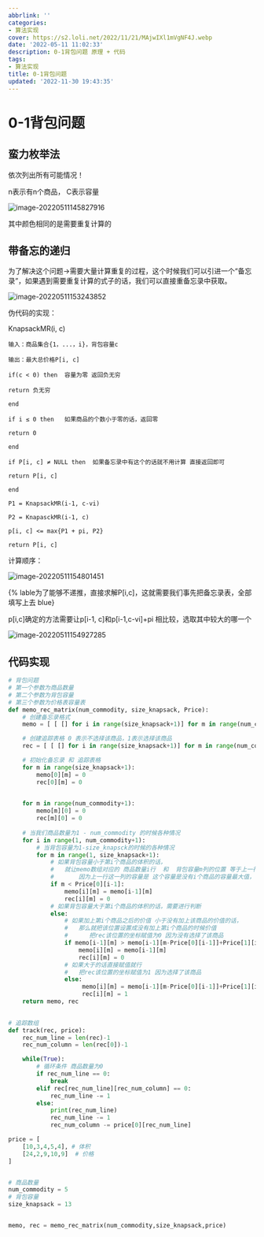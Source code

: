 ```yaml
---
abbrlink: ''
categories:
- 算法实现
cover: https://s2.loli.net/2022/11/21/MAjwIXl1mVgNF4J.webp
date: '2022-05-11 11:02:33'
description: 0-1背包问题 原理 + 代码
tags:
- 算法实现
title: 0-1背包问题
updated: '2022-11-30 19:43:35'
---
```

# 0-1背包问题

## 蛮力枚举法

依次列出所有可能情况！

n表示有n个商品， C表示容量

![image-20220511145827916](https://s2.loli.net/2022/11/04/xbqu6LQaDUH7Kv4.png)

其中颜色相同的是需要重复计算的

## 带备忘的递归

为了解决这个问题->需要大量计算重复的过程，这个时候我们可以引进一个“备忘录”，如果遇到需要重复计算的式子的话，我们可以直接重备忘录中获取。

![image-20220511153243852](https://s2.loli.net/2022/11/04/FxeRmQZjU2iu6fh.png)

伪代码的实现：

KnapsackMR(i, c)

```
输入：商品集合{1，...，i}，背包容量c
```


```
输出：最大总价格P[i, c]
```


```
if(c < 0) then  容量为零 返回负无穷
```


```
return 负无穷
```


```
end
```


```
if i ≤ 0 then	如果商品的个数小于零的话，返回零
```


```
return 0
```


```
end
```


```
if P[i, c] ≠ NULL then  如果备忘录中有这个的话就不用计算 直接返回即可
```


```
return P[i, c]
```


```
end
```


```
P1 = KnapsackMR(i-1, c-vi)
```


```
P2 = KnapasckMR(i-1, c)
```


```
p[i, c] <= max{P1 + pi, P2}
```


```
return P[i, c]
```


计算顺序：

![image-20220511154801451](https://s2.loli.net/2022/11/04/sywelXV3nNDCK2g.png)

{% lable为了能够不递推，直接求解P[i,c]，这就需要我们事先把备忘录表，全部填写上去 blue}

p[i,c]确定的方法需要让p[i-1, c]和p[i-1,c-vi]+pi 相比较，选取其中较大的哪一个

![image-20220511154927285](https://s2.loli.net/2022/11/04/F1IrLjp7AdKQMYG.png)

## 代码实现

```python
# 背包问题
# 第一个参数为商品数量
# 第二个参数为背包容量
# 第三个参数为价格表容量表
def memo_rec_matrix(num_commodity, size_knapsack, Price):
    # 创建备忘录格式
    memo = [ [ [] for i in range(size_knapsack+1)] for m in range(num_commodity+1)]

    # 创建追踪表格 0 表示不选择该商品，1表示选择该商品
    rec = [ [ [] for i in range(size_knapsack+1)] for m in range(num_commodity+1)]

    # 初始化备忘录 和 追踪表格
    for m in range(size_knapsack+1):
        memo[0][m] = 0
        rec[0][m] = 0
  

    for m in range(num_commodity+1):
        memo[m][0] = 0
        rec[m][0] = 0
  
    # 当我们商品数量为1 - num_commodity 的时候各种情况
    for i in range(1, num_commodity+1):
        # 当背包容量为1-size_knapsck的时候的各种情况
        for m in range(1, size_knapsack+1):
            # 如果背包容量小于第i个商品的体积的话，
            #   就让memo数组对应的 商品数量i行  和  背包容量m列的位置 等于上一行的这一列的容量，
            #       因为上一行这一列的容量是 这个容量是没有i个商品的容量最大值， 并且设置rec[i][m]这个位置为零
            if m < Price[0][i-1]:
                memo[i][m] = memo[i-1][m]
                rec[i][m] = 0
            # 如果背包容量大于第i个商品的体积的话，需要进行判断
            else:
                # 如果加上第i个商品之后的价值 小于没有加上该商品的价值的话，
                #   那么就把该位置设置成没有加上第i个商品的时候价值
                #      把rec该位置的坐标赋值为0 因为没有选择了该商品 
                if memo[i-1][m] > memo[i-1][m-Price[0][i-1]]+Price[1][i-1]:
                    memo[i][m] = memo[i-1][m]
                    rec[i][m] = 0
                # 如果大于的话直接赋值就行
                #   把rec该位置的坐标赋值为1 因为选择了该商品
                else:
                     memo[i][m] = memo[i-1][m-Price[0][i-1]]+Price[1][i-1]
                     rec[i][m] = 1
    return memo, rec
              

# 追踪数组
def track(rec, price):
    rec_num_line = len(rec)-1
    rec_num_column = len(rec[0])-1

    while(True):
        # 循环条件 商品数量为0
        if rec_num_line == 0:
            break
        elif rec[rec_num_line][rec_num_column] == 0:
            rec_num_line -= 1
        else:
            print(rec_num_line)
            rec_num_line -= 1
            rec_num_column -= price[0][rec_num_line]

price = [
    [10,3,4,5,4], # 体积
    [24,2,9,10,9]  # 价格
]


# 商品数量
num_commodity = 5
# 背包容量
size_knapsack = 13


memo, rec = memo_rec_matrix(num_commodity,size_knapsack,price)

```
